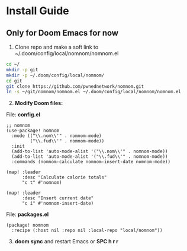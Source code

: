 # Install Guide

## Only for Doom Emacs for now

1. Clone repo and make a soft link to ~/.doom/config/local/nomnom/nomnom.el

``` sh
cd ~/
mkdir -p git
mkdir -p ~/.doom/config/local/nomnom/
cd git
git clone https://github.com/pwnednetwork/nomnom.git
ln -s ~/git/nomnom/nomnom.el ~/.doom/config/local/nomnom/nomnom.el

```

2. **Modify Doom files:**

File: **config.el**


``` emacs-lisp
;; nomnom
(use-package! nomnom
  :mode (("\\.nom\\'" . nomnom-mode)
         ("\\.fud\\'" . nomnom-mode))
  :init
  (add-to-list 'auto-mode-alist '("\\.nom\\'" . nomnom-mode))
  (add-to-list 'auto-mode-alist '("\\.fud\\'" . nomnom-mode))
  :commands (nomnom-calculate nomnom-insert-date nomnom-mode))

(map! :leader
      :desc "Calculate calorie totals"
      "c t" #'nomnom)

(map! :leader
      :desc "Insert current date"
      "c i" #'nomnom-insert-date)

```

File: **packages.el**


``` emacs-lisp
(package! nomnom
  :recipe (:host nil :repo nil :local-repo "local/nomnom"))

```

3. **doom sync** and restart Emacs or **SPC h r r**
